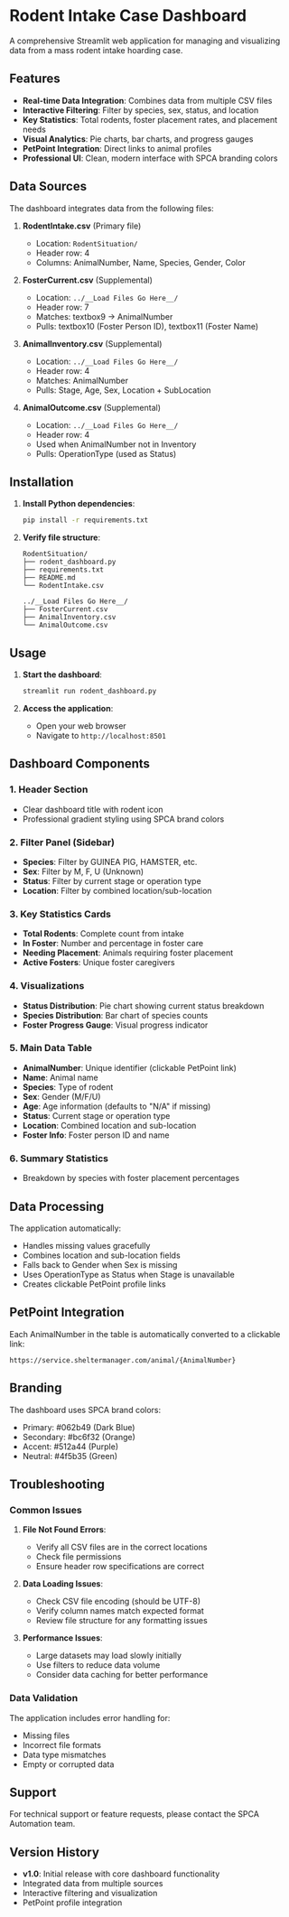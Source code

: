 # Rodent Intake Case Dashboard

A comprehensive Streamlit web application for managing and visualizing data from a mass rodent intake hoarding case.

## Features

- **Real-time Data Integration**: Combines data from multiple CSV files
- **Interactive Filtering**: Filter by species, sex, status, and location
- **Key Statistics**: Total rodents, foster placement rates, and placement needs
- **Visual Analytics**: Pie charts, bar charts, and progress gauges
- **PetPoint Integration**: Direct links to animal profiles
- **Professional UI**: Clean, modern interface with SPCA branding colors

## Data Sources

The dashboard integrates data from the following files:

1. **RodentIntake.csv** (Primary file)
   - Location: `RodentSituation/`
   - Header row: 4
   - Columns: AnimalNumber, Name, Species, Gender, Color

2. **FosterCurrent.csv** (Supplemental)
   - Location: `../__Load Files Go Here__/`
   - Header row: 7
   - Matches: textbox9 → AnimalNumber
   - Pulls: textbox10 (Foster Person ID), textbox11 (Foster Name)

3. **AnimalInventory.csv** (Supplemental)
   - Location: `../__Load Files Go Here__/`
   - Header row: 4
   - Matches: AnimalNumber
   - Pulls: Stage, Age, Sex, Location + SubLocation

4. **AnimalOutcome.csv** (Supplemental)
   - Location: `../__Load Files Go Here__/`
   - Header row: 4
   - Used when AnimalNumber not in Inventory
   - Pulls: OperationType (used as Status)

## Installation

1. **Install Python dependencies**:
   ```bash
   pip install -r requirements.txt
   ```

2. **Verify file structure**:
   ```
   RodentSituation/
   ├── rodent_dashboard.py
   ├── requirements.txt
   ├── README.md
   └── RodentIntake.csv
   
   ../__Load Files Go Here__/
   ├── FosterCurrent.csv
   ├── AnimalInventory.csv
   └── AnimalOutcome.csv
   ```

## Usage

1. **Start the dashboard**:
   ```bash
   streamlit run rodent_dashboard.py
   ```

2. **Access the application**:
   - Open your web browser
   - Navigate to `http://localhost:8501`

## Dashboard Components

### 1. Header Section
- Clear dashboard title with rodent icon
- Professional gradient styling using SPCA brand colors

### 2. Filter Panel (Sidebar)
- **Species**: Filter by GUINEA PIG, HAMSTER, etc.
- **Sex**: Filter by M, F, U (Unknown)
- **Status**: Filter by current stage or operation type
- **Location**: Filter by combined location/sub-location

### 3. Key Statistics Cards
- **Total Rodents**: Complete count from intake
- **In Foster**: Number and percentage in foster care
- **Needing Placement**: Animals requiring foster placement
- **Active Fosters**: Unique foster caregivers

### 4. Visualizations
- **Status Distribution**: Pie chart showing current status breakdown
- **Species Distribution**: Bar chart of species counts
- **Foster Progress Gauge**: Visual progress indicator

### 5. Main Data Table
- **AnimalNumber**: Unique identifier (clickable PetPoint link)
- **Name**: Animal name
- **Species**: Type of rodent
- **Sex**: Gender (M/F/U)
- **Age**: Age information (defaults to "N/A" if missing)
- **Status**: Current stage or operation type
- **Location**: Combined location and sub-location
- **Foster Info**: Foster person ID and name

### 6. Summary Statistics
- Breakdown by species with foster placement percentages

## Data Processing

The application automatically:
- Handles missing values gracefully
- Combines location and sub-location fields
- Falls back to Gender when Sex is missing
- Uses OperationType as Status when Stage is unavailable
- Creates clickable PetPoint profile links

## PetPoint Integration

Each AnimalNumber in the table is automatically converted to a clickable link:
```
https://service.sheltermanager.com/animal/{AnimalNumber}
```

## Branding

The dashboard uses SPCA brand colors:
- Primary: #062b49 (Dark Blue)
- Secondary: #bc6f32 (Orange)
- Accent: #512a44 (Purple)
- Neutral: #4f5b35 (Green)

## Troubleshooting

### Common Issues

1. **File Not Found Errors**:
   - Verify all CSV files are in the correct locations
   - Check file permissions
   - Ensure header row specifications are correct

2. **Data Loading Issues**:
   - Check CSV file encoding (should be UTF-8)
   - Verify column names match expected format
   - Review file structure for any formatting issues

3. **Performance Issues**:
   - Large datasets may load slowly initially
   - Use filters to reduce data volume
   - Consider data caching for better performance

### Data Validation

The application includes error handling for:
- Missing files
- Incorrect file formats
- Data type mismatches
- Empty or corrupted data

## Support

For technical support or feature requests, please contact the SPCA Automation team.

## Version History

- **v1.0**: Initial release with core dashboard functionality
- Integrated data from multiple sources
- Interactive filtering and visualization
- PetPoint profile integration 